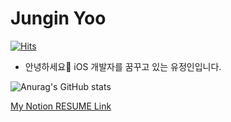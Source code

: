 # Jungin Yoo 
[![Hits](https://hits.seeyoufarm.com/api/count/incr/badge.svg?url=https%3A%2F%2Fgithub.com%2Fyoo86%2Fhit-counter&count_bg=%2300C989&title_bg=%23555555&icon=swift.svg&icon_color=%23FF2100&title=Hits&edge_flat=true)](https://hits.seeyoufarm.com)
- 안녕하세요👋 iOS 개발자를 꿈꾸고 있는 유정인입니다. <br/>

![Anurag's GitHub stats](https://github-readme-stats.vercel.app/api?username=yoo86&show_icons=true&theme=cobalt&hide=stars)

[My Notion RESUME Link](https://www.notion.so/Junior-iOS-Developer-40c0eb8e67384b57b1d5036aa8206ede)

<!---
yoo86/yoo86 is a ✨ special ✨ repository because its `README.md` (this file) appears on your GitHub profile.
You can click the Preview link to take a look at your changes.
--->
